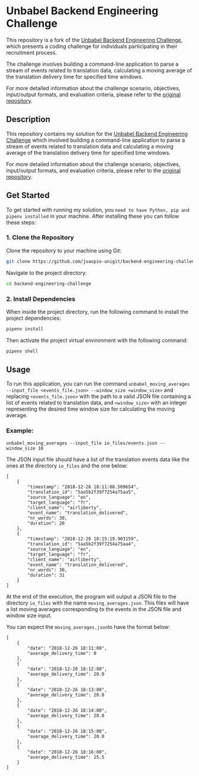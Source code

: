 # Unbabel Backend Engineering Challenge

This repository is a fork of the [Unbabel Backend Engineering Challenge](https://github.com/Unbabel/backend-engineering-challenge), which presents a coding challenge for individuals participating in their recruitment process. 

The challenge involves building a command-line application to parse a stream of events related to translation data, calculating a moving average of the translation delivery time for specified time windows. 

For more detailed information about the challenge scenario, objectives, input/output formats, and evaluation criteria, please refer to the [original repository](https://github.com/Unbabel/backend-engineering-challenge).

## Description

This repository contains my solution for the [Unbabel Backend Engineering Challenge](https://github.com/Unbabel/backend-engineering-challenge) which involved building a command-line application to parse a stream of events related to translation data and calculating a moving average of the translation delivery time for specified time windows.

For more detailed information about the challenge scenario, objectives, input/output formats, and evaluation criteria, please refer to the [original repository](https://github.com/Unbabel/backend-engineering-challenge).

## Get Started

To get started with running my solution, you `need to have Python, pip and pipenv installed` in your machine. After installing these you can follow these steps:

### 1. Clone the Repository

Clone the repository to your machine using Git:
```bash
git clone https://github.com/joaopio-unigit/backend-engineering-challenge.git
```

Navigate to the project directory:
```bash
cd backend-engineering-challenge
```

### 2. Install Dependencies

When inside the project directory, run the following command to install the project dependencies:
```bash
pipenv install
```

Then activate the project virtual environment with the following command:
```bash
pipenv shell
```

## Usage

To run this application, you can run the command `unbabel_moving_averages --input_file <events_file.json> --window_size <window_size>` and replacing `<events_file.json>` with the path to a valid JSON file containing a list of events related to translation data, and `<window_size>` with an integer representing the desired time window size for calculating the moving average.

### Example:

	unbabel_moving_averages --input_file io_files/events.json --window_size 10

The JSON input file should have a list of the translation events data like the ones at the directory `io_files` and the one below:

	[
		{
			"timestamp": "2018-12-26 18:11:08.509654",
			"translation_id": "5aa5b2f39f7254a75aa5",
			"source_language": "en",
			"target_language": "fr",
			"client_name": "airliberty",
			"event_name": "translation_delivered",
			"nr_words": 30,
			"duration": 20
		},
		{
			"timestamp": "2018-12-26 18:15:19.903159",
			"translation_id": "5aa5b2f39f7254a75aa4",
			"source_language": "en",
			"target_language": "fr",
			"client_name": "airliberty",
			"event_name": "translation_delivered",
			"nr_words": 30,
			"duration": 31
		}
	]

At the end of the execution, the program will output a JSON file to the directory `io_files` with the name `moving_averages.json`. This files will have a list moving averages corresponding to the events in the JSON file and window size input.

You can expect the `moving_averages.json`to have the format below:

	[
		{
			"date": "2018-12-26 18:11:00",
			"average_delivery_time": 0
		},
		{
			"date": "2018-12-26 18:12:00",
			"average_delivery_time": 20.0
		},
		{
			"date": "2018-12-26 18:13:00",
			"average_delivery_time": 20.0
		},
		{
			"date": "2018-12-26 18:14:00",
			"average_delivery_time": 20.0
		},
		{
			"date": "2018-12-26 18:15:00",
			"average_delivery_time": 20.0
		},
		{
			"date": "2018-12-26 18:16:00",
			"average_delivery_time": 25.5
		}
	]